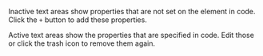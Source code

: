 <!-- Copyright © SixtyFPS GmbH <info@slint.dev> ; SPDX-License-Identifier: MIT -->

Inactive text areas show properties that are not set on the element in code. Click the `+` button to add these properties.

Active text areas show the properties that are specified in code. Edit those or click the trash icon to remove them again.
